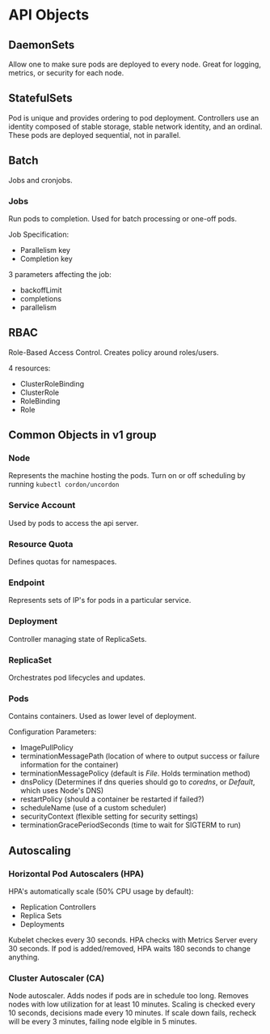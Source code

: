 # API Objects

## DaemonSets

Allow one to make sure pods are deployed to every node.  Great for logging, metrics, or security for each node.

## StatefulSets

Pod is unique and provides ordering to pod deployment.  Controllers use an identity composed of stable storage, stable network identity, and an ordinal.  These pods are deployed sequential, not in parallel.  

## Batch

Jobs and cronjobs.

### Jobs

Run pods to completion.  Used for batch processing or one-off pods.  

Job Specification:
- Parallelism key
- Completion key

3 parameters affecting the job:
- backoffLimit
- completions
- parallelism

## RBAC

Role-Based Access Control.  Creates policy around roles/users.

4 resources:
- ClusterRoleBinding
- ClusterRole
- RoleBinding
- Role

## Common Objects in v1 group

### Node

Represents the machine hosting the pods.  Turn on or off scheduling by running `kubectl cordon/uncordon`

### Service Account

Used by pods to access the api server.

### Resource Quota

Defines quotas for namespaces.

### Endpoint

Represents sets of IP's for pods in a particular service.

### Deployment

Controller managing state of ReplicaSets.

### ReplicaSet

Orchestrates pod lifecycles and updates.

### Pods

Contains containers.  Used as lower level of deployment.

Configuration Parameters:
- ImagePullPolicy
- terminationMessagePath (location of where to output success or failure information for the container)
- terminationMessagePolicy (default is *File*.  Holds termination method)
- dnsPolicy (Determines if dns queries should go to *coredns*, or *Default*, which uses Node's DNS)
- restartPolicy (should a container be restarted if failed?)
- scheduleName (use of a custom scheduler)
- securityContext (flexible setting for security settings)
- terminationGracePeriodSeconds (time to wait for SIGTERM to run)

## Autoscaling

### Horizontal Pod Autoscalers (HPA)

HPA's automatically scale (50% CPU usage by default):
- Replication Controllers
- Replica Sets
- Deployments

Kubelet checkes every 30 seconds.  HPA checks with Metrics Server every 30 seconds.  If pod is added/removed, HPA waits 180 seconds to change anything.

### Cluster Autoscaler (CA)

Node autoscaler.  Adds nodes if pods are in schedule too long.  Removes nodes with low utilization for at least 10 minutes.  Scaling is checked every 10 seconds, decisions made every 10 minutes.  If scale down fails, recheck will be every 3 minutes, failing node elgible in 5 minutes.  
